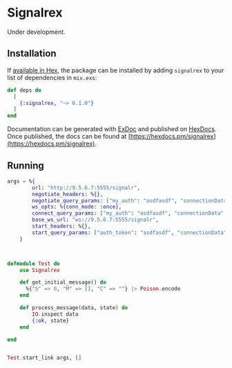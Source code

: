 # Signalrex

Under development.

## Installation

If [available in Hex](https://hex.pm/docs/publish), the package can be installed
by adding `signalrex` to your list of dependencies in `mix.exs`:

```elixir
def deps do
  [
    {:signalrex, "~> 0.1.0"}
  ]
end
```

Documentation can be generated with [ExDoc](https://github.com/elixir-lang/ex_doc)
and published on [HexDocs](https://hexdocs.pm). Once published, the docs can
be found at [https://hexdocs.pm/signalrex](https://hexdocs.pm/signalrex).

## Running

```elixir
args = %{
		url: "http://9.5.6.7:5555/signalr",
		negotiate_headers: %{},
		negotiate_query_params: ["my_auth": "asdfasdf", "connectionData": "[{\"id\":\"my_data\"}]"],
		ws_opts: %{conn_mode: :once},
		connect_query_params: ["my_auth": "asdfasdf", "connectionData": "[{\"id\":\"my_data\"}]"],
		base_ws_url: "ws://9.5.6.7:5555/signalr",
		start_headers: %{},
		start_query_params: ["auth_token": "asdfasdf", "connectionData": "[{\"id\":\"my_data\"}]"]
	}



defmodule Test do
	use Signalrex

	def get_initial_message() do
	  %{"S" => 0, "M" => [], "C" => ""} |> Poison.encode
	end

	def process_message(data, state) do
		IO.inspect data
		{:ok, state}
	end

end


Test.start_link args, []
```

